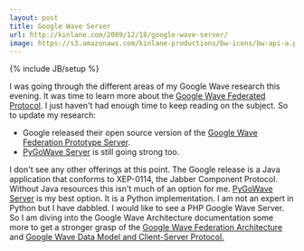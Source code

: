 ```yaml
---
layout: post
title: Google Wave Server
url: http://kinlane.com/2009/12/18/google-wave-server/
image: https://s3.amazonaws.com/kinlane-productions/bw-icons/bw-api-a.png
---
```

{% include JB/setup %}
<p>
     I was going through the different areas of my Google Wave research this evening. It was time to learn more about the <a href="http://www.waveprotocol.org/">Google Wave Federated Protocol</a>. I just haven't had enough time to keep reading on the subject. So to update my research:
</p>
<ul class="mainlist">
     <li>Google released their open source version of the <a href="http://code.google.com/p/wave-protocol/wiki/Installation">Google Wave Federation Prototype Server</a>.
     </li>
     <li>
          <a href="http://code.google.com/p/pygowave-server/">PyGoWave Server</a> is still going strong too.
     </li>
</ul>
<p>
     I don't see any other offerings at this point. The Google release is a Java application that conforms to XEP-0114, the Jabber Component Protocol. Without Java resources this isn't much of an option for me. <a href="http://code.google.com/p/pygowave-server/">PyGoWave Server</a> is my best option. It is a Python implementation. I am not an expert in Python but I have dabbled. I would like to see a PHP Google Wave Server. So I am diving into the Google Wave Architecture documentation some more to get a stronger grasp of the <a href="http://www.waveprotocol.org/whitepapers/google-wave-architecture">Google Wave Federation Architecture</a> and <a class="c1" href="http://www.waveprotocol.org/whitepapers/internal-client-server-protocol">Google Wave Data Model and Client-Server Protocol.</a>
</p>
